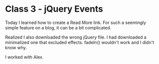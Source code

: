 # Class 3 - jQuery Events

Today I learned how to create a Read More link. For such a seemingly simple feature on a blog, it can be a bit complicated.

Realized I also downloaded the wrong jQuery file. I had downloaded a minimalized one that excluded effects. fadeIn() wouldn't work and I didn't know why.

I worked with Alex.